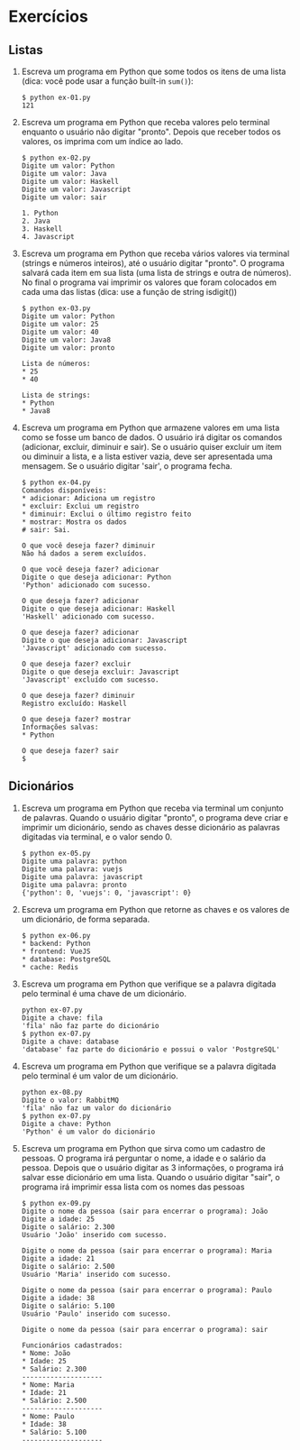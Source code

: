 # Exercícios

## Listas

1. Escreva um programa em Python que some todos os itens de uma lista (dica: você pode usar a função built-in `sum()`):
    ```
    $ python ex-01.py
    121
    ```

2. Escreva um programa em Python que receba valores pelo terminal enquanto o usuário não digitar "pronto". Depois que receber todos os valores, os imprima com um índice ao lado.
    ```
    $ python ex-02.py
    Digite um valor: Python
    Digite um valor: Java
    Digite um valor: Haskell
    Digite um valor: Javascript
    Digite um valor: sair

    1. Python
    2. Java
    3. Haskell
    4. Javascript
    ```
3. Escreva um programa em Python que receba vários valores via terminal (strings e números inteiros), até o usuário digitar "pronto". O programa salvará cada item em sua lista (uma lista de strings e outra de números). No final o programa vai imprimir os valores que foram colocados em cada uma das listas (dica: use a função de string isdigit())
    ```
    $ python ex-03.py
    Digite um valor: Python
    Digite um valor: 25
    Digite um valor: 40
    Digite um valor: Java8
    Digite um valor: pronto

    Lista de números:
    * 25
    * 40

    Lista de strings:
    * Python
    * Java8
    ```

4. Escreva um programa em Python que armazene valores em uma lista como se fosse um banco de dados. O usuário irá digitar os comandos (adicionar, excluir, diminuir e sair). Se o usuário quiser excluir um item ou diminuir a lista, e a lista estiver vazia, deve ser apresentada uma mensagem. Se o usuário digitar 'sair', o programa fecha.
    ```
    $ python ex-04.py
    Comandos disponíveis:
    * adicionar: Adiciona um registro
    * excluir: Exclui um registro
    * diminuir: Exclui o último registro feito
    * mostrar: Mostra os dados
    # sair: Sai.

    O que você deseja fazer? diminuir
    Não há dados a serem excluídos.

    O que você deseja fazer? adicionar
    Digite o que deseja adicionar: Python
    'Python' adicionado com sucesso.

    O que deseja fazer? adicionar
    Digite o que deseja adicionar: Haskell
    'Haskell' adicionado com sucesso.

    O que deseja fazer? adicionar
    Digite o que deseja adicionar: Javascript
    'Javascript' adicionado com sucesso.

    O que deseja fazer? excluir
    Digite o que deseja excluir: Javascript
    'Javascript' excluído com sucesso.

    O que deseja fazer? diminuir
    Registro excluído: Haskell

    O que deseja fazer? mostrar
    Informações salvas:
    * Python

    O que deseja fazer? sair
    $
    ```


## Dicionários

1. Escreva um programa em Python que receba via terminal um conjunto de palavras. Quando o usuário digitar "pronto", o programa deve criar e imprimir um dicionário, sendo as chaves desse dicionário as palavras digitadas via terminal, e o valor sendo 0.
    ```
    $ python ex-05.py
    Digite uma palavra: python
    Digite uma palavra: vuejs
    Digite uma palavra: javascript
    Digite uma palavra: pronto
    {'python': 0, 'vuejs': 0, 'javascript': 0}
    ```

2. Escreva um programa em Python que retorne as chaves e os valores de um dicionário, de forma separada.
    ```
    $ python ex-06.py
    * backend: Python
    * frontend: VueJS
    * database: PostgreSQL
    * cache: Redis
    ```

3. Escreva um programa em Python que verifique se a palavra digitada pelo terminal é uma chave de um dicionário.
    ```
    python ex-07.py
    Digite a chave: fila
    'fila' não faz parte do dicionário
    $ python ex-07.py
    Digite a chave: database
    'database' faz parte do dicionário e possui o valor 'PostgreSQL'
    ```

4. Escreva um programa em Python que verifique se a palavra digitada pelo terminal é um valor de um dicionário.
    ```
    python ex-08.py
    Digite o valor: RabbitMQ
    'fila' não faz um valor do dicionário
    $ python ex-07.py
    Digite a chave: Python
    'Python' é um valor do dicionário
    ```

5. Escreva um programa em Python que sirva como um cadastro de pessoas. O programa irá perguntar o nome, a idade e o salário da pessoa. Depois que o usuário digitar as 3 informações, o programa irá salvar esse dicionário em uma lista. Quando o usuário digitar "sair", o programa irá imprimir essa lista com os nomes das pessoas
    ```
    $ python ex-09.py
    Digite o nome da pessoa (sair para encerrar o programa): João
    Digite a idade: 25
    Digite o salário: 2.300
    Usuário 'João' inserido com sucesso.

    Digite o nome da pessoa (sair para encerrar o programa): Maria
    Digite a idade: 21
    Digite o salário: 2.500
    Usuário 'Maria' inserido com sucesso.

    Digite o nome da pessoa (sair para encerrar o programa): Paulo
    Digite a idade: 38
    Digite o salário: 5.100
    Usuário 'Paulo' inserido com sucesso.

    Digite o nome da pessoa (sair para encerrar o programa): sair
    
    Funcionários cadastrados:
    * Nome: João
    * Idade: 25
    * Salário: 2.300
    --------------------
    * Nome: Maria
    * Idade: 21
    * Salário: 2.500
    --------------------
    * Nome: Paulo
    * Idade: 38
    * Salário: 5.100
    --------------------
    ```